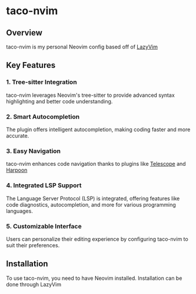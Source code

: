 # taco-nvim

## Overview
taco-nvim is my personal Neovim config based off of [LazyVim](https://github.com/LazyVim/LazyVim)

## Key Features

### 1. Tree-sitter Integration
taco-nvim leverages Neovim's tree-sitter to provide advanced syntax highlighting and better code understanding.

### 2. Smart Autocompletion
The plugin offers intelligent autocompletion, making coding faster and more accurate.

### 3. Easy Navigation
taco-nvim enhances code navigation thanks to plugins like [Telescope](https://github.com/nvim-telescope/telescope.nvim) and 
[Harpoon](https://github.com/ThePrimeagen/harpoon.)

### 4. Integrated LSP Support
The Language Server Protocol (LSP) is integrated, offering features like code diagnostics, autocompletion, and more for various programming languages.

### 5. Customizable Interface
Users can personalize their editing experience by configuring taco-nvim to suit their preferences.

## Installation
To use taco-nvim, you need to have Neovim installed. Installation can be done through LazyVim
